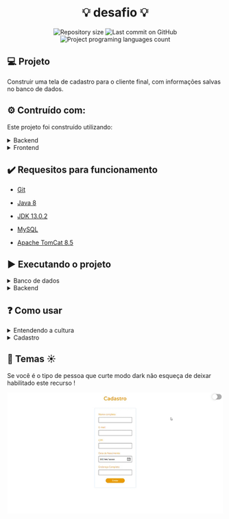 <h1 align="center">💡 desafio 💡</h1>

<p align="center">
  <img alt="Repository size" src="https://img.shields.io/github/repo-size/davibrandao18/desafio">
  <img alt="Last commit on GitHub" src="https://img.shields.io/github/last-commit/davibrandao18/desafio">
  <img alt="Project programing languages count" src="https://img.shields.io/github/languages/count/davibrandao18/desafio">
</p> 

## :computer: Projeto 

Construir uma tela de cadastro para o cliente final, com informações salvas no banco de dados.

## :gear: Contruído com:

Este projeto foi construído utilizando:

<details>
    <summary>Backend</summary>
    <ul><li>Java 8</li></ul>
    <ul><li>JDK 13.0.2</li></ul>
    <ul><li>JSP</li></ul>
    <ul><li>JSTL</li></ul>
    <ul><li>Java Bens</li></ul>
    <ul><li>DAO (Data Acess Object)</li></ul>
    <ul><li>Service</li></ul>
    <ul><li>Factory</li></ul>
    <ul><li>MVC</li></ul>
    <ul><li>MySQL</li></ul>
</details>

<details>
    <summary>Frontend</summary>
    <ul><li>HTML 5</li></ul>
    <ul><li>JSP</li></ul>
    <ul><li>JSTL</li></ul>
    <ul><li>CSS 3</li></ul>
    <ul><li>JavaScript</li></ul>
</details>

## :heavy_check_mark: Requesitos para funcionamento

<ul>
    <li><a href="https://git-scm.com/downloads">Git</a></li>
</ul>

<ul>
    <li><a href="https://www.java.com/pt_BR/download/" target="_blank">Java 8</a></li>
</ul>

<ul>
    <li><a href="https://www.oracle.com/java/technologies/javase-jdk13-downloads.html" target="_blank">JDK 13.0.2</a></li>
</ul>

<ul>
    <li><a href="https://dev.mysql.com/downloads/" target="_blank">MySQL</a></li>
</ul>

<ul>
    <li><a href="https://tomcat.apache.org/download-80.cgi" target="_blank">Apache TomCat 8.5</a></li>
</ul>

## :arrow_forward: Executando o projeto

<details>
    <summary>Banco de dados</summary>
    <ul>
        <li>Crie uma conexão</li>
        <li>Insira suas credenciais no arquivo ConnectionFactory.java</li>
        <li>Obtenha o driver do mysql jdbc e o adicione ao Path do projeto</li>
        <li>Crie a estrutura de tabelas usando o arquivo ddl.sql</li>
    </ul>
</details>

<details>
    <summary>Backend</summary>
    <ul>
        <li>Adicione o projeto ao servidor tomcat</li>
        <li>Inicie o servidor</li>
        <li>Por último, se estiver utilizando conexão local acesse <a href="localhost:8080/horadoevento/">localhost:8080/horadoevento/</a></li>
    </ul>
</details>

## :question: Como usar

<details>
    <summary>Entendendo a cultura</summary>
    
</details>

<details>
     <summary>Cadastro</summary>
     <img src="https://github.com/davibrandao18/desafio/blob/master/WebContent/assets/cadastro.png">
</details>


## 🌙 Temas ☀

Se você é o tipo de pessoa que curte modo dark não esqueça de deixar habilitado este recurso !

<img src="https://github.com/davibrandao18/desafio/blob/master/WebContent/assets/dark.gif">
